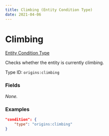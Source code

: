 ```yaml
---
title: Climbing (Entity Condition Type)
date: 2021-04-06
---
```


# Climbing

[Entity Condition Type](../entity_condition_types.md)

Checks whether the entity is currently climbing.

Type ID: `origins:climbing`


### Fields

_None._


### Examples
```json
"condition": {
    "type": "origins:climbing"
}
```
